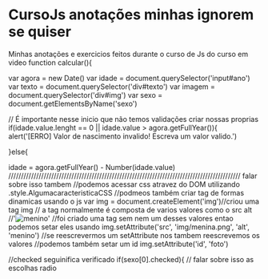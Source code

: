 # CursoJs anotações minhas ignorem se quiser
 Minhas anotações e exercicios feitos durante o curso de Js do curso em video
function calcular(){ 

var agora = new Date()
var idade = document.querySelector('input#ano')
var texto = document.querySelector('div#texto')
var imagem = document.querySelector('div#img')
var sexo = document.getElementsByName('sexo')

// É importante nesse inicio que não temos validações criar nossas proprias 
if(idade.value.lenght == 0 || idade.value > agora.getFullYear()){
    alert('[ERRO] Valor de nascimento invalido! Escreva um valor valido.')

}else{


idade = agora.getFullYear() - Number(idade.value) 
//////////////////////////////////////////////////////////////////////////////////////////// falar sobre isso tambem 
//podemos acessar css atravez do DOM utilizando .style.AlgumacaracteristicaCSS
//podmeos também criar tag de formas dinamicas usando o js
var img = document.createElement('img')//criou uma tag img
// a tag normalmente é composta de varios valores como o src alt 
//'<img src="img/menino.png" alt="menino">'
//foi criado uma tag sem nem um desses valores entao podemos setar eles usando
img.setAttribute('src', 'img/menina.png', 'alt', 'menino')
//se reescrevermos um setAttribute nos tambem reescrevemos os valores
//podemos também setar um id
img.setAttribute('id', 'foto')

//checked seguinifica verificado
if(sexo[0].checked){ // falar sobre isso as escolhas radio
